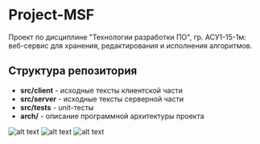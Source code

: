 # Project-MSF

Проект по дисциплине "Технологии разработки ПО", гр. АСУ1-15-1м:
веб-сервис для хранения, редактирования и исполнения алгоритмов.

## Структура репозитория
* **src/client** - исходные тексты клиентской части
* **src/server** - исходные тексты серверной части
* **src/tests** - unit-тесты
* **arch/** - описание программной архитектуры проекта

![alt text](http://projectcartoon.com/cells/cell_03.jpg)
![alt text](http://projectcartoon.com/cells/cell_04.jpg)
![alt text](http://projectcartoon.com/cells/cell_08.jpg)
